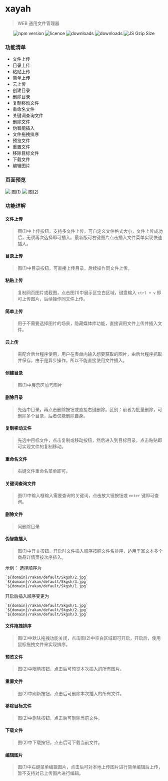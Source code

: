 # xayah

> WEB 通用文件管理器

<p align="center">
    <img src="https://img.shields.io/npm/v/xayah.svg?style=flat-square" alt="npm version" />
    <img src="https://img.shields.io/npm/l/xayah.svg?style=flat-square" alt="licence" />
    <img src="https://img.shields.io/npm/dt/xayah.svg?style=flat-square" alt="downloads" />
    <img src="https://img.shields.io/npm/dm/xayah.svg?style=flat-square" alt="downloads" />
    <img src="https://img.badgesize.io/https://unpkg.com/xayah/dist/xayah.min.js?compression=gzip&style=flat-square&label=JS%20gzip%20size" alt="JS Gzip Size" />    
</p>

### 功能清单

* 文件上传
* 目录上传
* 粘贴上传
* 简单上传
* 云上传
* 创建目录
* 删除目录
* 复制移动文件
* 重命名文件
* 关键词查询文件
* 删除文件
* 伪智能插入
* 文件拖拽排序
* 预览文件
* 重置文件
* 移除目标文件
* 下载文件
* 编辑图片

### 页面预览

![](https://delii.oss-cn-shanghai.aliyuncs.com/rakan/default/pebygwldkw/p4zda5o02lg1560132919442.png)
图(1)
![](https://delii.oss-cn-shanghai.aliyuncs.com/rakan/default/pebygwldkw/ifhgoq16axs1560133657835.png)
图(2)

### 功能详解

#### 文件上传
> 图(1)中上传按钮，支持多文件上传，可自定义文件格式大小，文件上传成功后，无须再次选择即可插入。最新版可右键图片点击插入文件菜单实现快速插入。

#### 目录上传
> 图(1)中目录按钮，可直接上传目录，后续操作同文件上传。

#### 粘贴上传
> 复制网页图片或截图，点击图(1)中展示区空白区域，键盘输入 `ctrl + v` 即可上传图片，后续操作同文件上传。

#### 简单上传
> 用于不需要选择图片的场景，隐藏媒体库功能，直接调用文件上传并插入文件。

#### 云上传
> 需配合后台程序使用，用户在表单内输入想要获取的图片，由后台程序抓取并保存，由于是异步操作，所以不能直接使用文件插入。

#### 创建目录
> 图(1)中展示区加号图片

#### 删除目录
> 先选中目录，再点击删除按钮或直接右键删除。区别：前者为批量删除，可删除多个目录，后者仅能删除自身。

#### 复制移动文件
> 先选中目标文件，点击复制或移动按钮，然后进入到目标目录，点击粘贴即可实现文件的复制移动。

#### 重命名文件
> 右键文件重命名菜单即可。

#### 关键词查询文件
> 图(1)中输入框输入需要查询的关键词，点击放大镜按钮或 `enter` 键即可查询。

#### 删除文件
> 同删除目录

#### 伪智能插入
> 图(1)中开关按钮，开启时文件插入顺序按照文件名排序，适用于富文本多个商品详情页按次序插入。

示例： 
    选择顺序为 
    
    `${domain}/rakan/default/Skgsh/2.jpg` 
    `${domain}/rakan/default/Skgsh/3.jpg` 
    `${domain}/rakan/default/Skgsh/1.jpg`
    
开启后插入顺序变更为
 
    `${domain}/rakan/default/Skgsh/1.jpg` 
    `${domain}/rakan/default/Skgsh/2.jpg` 
    `${domain}/rakan/default/Skgsh/3.jpg`

#### 文件拖拽排序
> 图(2)中默认拖拽功能关闭，点击图(2)中空白区域即可开启，开启后，使用鼠标拖拽文件来实现排序。

#### 预览文件
> 图(2)中眼睛按钮，点击后可预览本次插入的所有图片。

#### 重置文件
> 图(2)中刷新按钮，点击后可删除本次插入的所有文件。

#### 移除目标文件
> 图(2)中删除按钮，点击后可删除当前文件。

#### 下载文件
> 图(2)中下载按钮，点击后可下载当前文件。

#### 编辑图片
> 图(1)中右键菜单编辑图片，点击后可对本地上传图片进行简单编辑后上传，暂不支持对已上传图片进行编辑。

